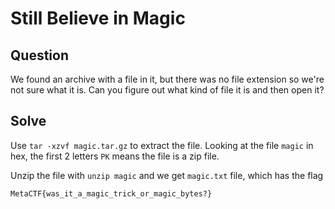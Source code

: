 # Still Believe in Magic

## Question
We found an archive with a file in it, but there was no file extension so we're not sure what it is. Can you figure out what kind of file it is and then open it?

## Solve
Use `tar -xzvf magic.tar.gz` to extract the file. Looking at the file `magic` in hex, the first 2 letters `PK` means the file is a zip file.

Unzip the file with `unzip magic` and we get `magic.txt` file, which has the flag
```
MetaCTF{was_it_a_magic_trick_or_magic_bytes?}
```